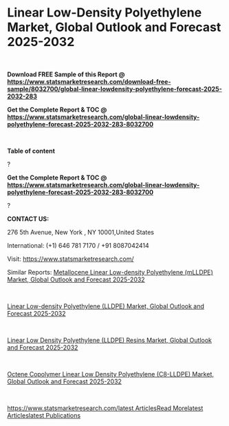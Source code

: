 <h1>Linear Low-Density Polyethylene Market, Global Outlook and Forecast 2025-2032</h1><br/><p><strong>Download FREE Sample of this Report @ <a href="https://www.statsmarketresearch.com/download-free-sample/8032700/global-linear-lowdensity-polyethylene-forecast-2025-2032-283">https://www.statsmarketresearch.com/download-free-sample/8032700/global-linear-lowdensity-polyethylene-forecast-2025-2032-283</a></strong></p>
 
 
 
 <div><b>Get the Complete Report & TOC @ <a href="https://www.statsmarketresearch.com/global-linear-lowdensity-polyethylene-forecast-2025-2032-283-8032700">https://www.statsmarketresearch.com/global-linear-lowdensity-polyethylene-forecast-2025-2032-283-8032700</a></b></div>
 
 
 
 <p><br />
 
 <b>Table of content</b></p>
 
 
 
 <p>? </p>
 
 
 
 <div><b>Get the Complete Report & TOC @ <a href="https://www.statsmarketresearch.com/global-linear-lowdensity-polyethylene-forecast-2025-2032-283-8032700">https://www.statsmarketresearch.com/global-linear-lowdensity-polyethylene-forecast-2025-2032-283-8032700</a></b></div>
 
 
 
 <p>? </p>
 
 
 
 <p><b>CONTACT US:</b><br />
 
 276 5th Avenue, New York , NY 10001,United States<br />
 
 International: (+1) 646 781 7170 / +91 8087042414<br />
 
 Visit: <a href="https://www.statsmarketresearch.com/">https://www.statsmarketresearch.com/</a><br />
 
 Similar Reports: <a href="https://www.statsmarketresearch.com/global-linear-lowdensity-polyethylene-forecast-2025-2032-283-8032700">Metallocene Linear Low-density Polyethylene (mLLDPE) Market, Global Outlook and Forecast 2025-2032</a><br />
 
 <br />
 
 <a href="https://www.statsmarketresearch.com/global-linear-lowdensity-polyethylene-forecast-2025-2032-283-8032700">Linear Low-density Polyethylene (LLDPE) Market, Global Outlook and Forecast 2025-2032</a><br />
 
 <br />
 
 <a href="https://www.statsmarketresearch.com/global-linear-lowdensity-polyethylene-forecast-2025-2032-283-8032700">Linear Low Density Polyethylene (LLDPE) Resins Market, Global Outlook and Forecast 2025-2032</a><br />
 
 <br />
 
 <a href="https://www.statsmarketresearch.com/global-linear-lowdensity-polyethylene-forecast-2025-2032-283-8032700">Octene Copolymer Linear Low Density Polyethylene (C8-LLDPE) Market, Global Outlook and Forecast 2025-2032</a><br />
 
 <br />
 
 <a href="https://gyeongbokgung.com">https://www.statsmarketresearch.com/</a><a href="https://hallyeomaritime.com">latest Articles</a><a href="https://jingwansa.com">Read More</a><a href="https://nguoiviet.jp/">latest Articles</a><a href="https://www.intelmarketresearch.com/">latest Publications</a></p>